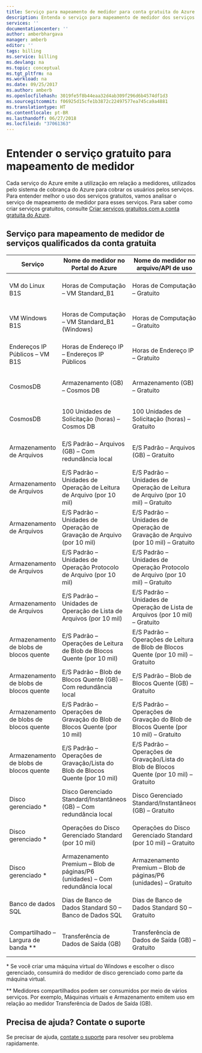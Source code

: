 ```yaml
---
title: Serviço para mapeamento de medidor para conta gratuita do Azure | Microsoft Docs
description: Entenda o serviço para mapeamento de medidor dos serviços incluídos na conta gratuita.
services: ''
documentationcenter: ''
author: amberbhargava
manager: amberb
editor: ''
tags: billing
ms.service: billing
ms.devlang: na
ms.topic: conceptual
ms.tgt_pltfrm: na
ms.workload: na
ms.date: 09/25/2017
ms.author: amberb
ms.openlocfilehash: 3019fe5f8b44eaa32d4ab309f296d6b4574df1d3
ms.sourcegitcommit: f06925d15cfe1b3872c22497577ea745ca9a4881
ms.translationtype: HT
ms.contentlocale: pt-BR
ms.lasthandoff: 06/27/2018
ms.locfileid: "37061363"
---
```

# <a name="understand-free-service-to-meter-mapping"></a>Entender o serviço gratuito para mapeamento de medidor

Cada serviço do Azure emite a utilização em relação a medidores, utilizados pelo sistema de cobrança do Azure para cobrar os usuários pelos serviços. Para entender melhor o uso dos serviços gratuitos, vamos analisar o serviço de mapeamento de medidor para esses serviços. Para saber como criar serviços gratuitos, consulte [Criar serviços gratuitos com a conta gratuita do Azure](billing-create-free-services-included-free-account.md).

## <a name="service-to-meter-mapping-for-free-account-eligible-services"></a>Serviço para mapeamento de medidor de serviços qualificados da conta gratuita 

|    Serviço   | Nome do medidor no Portal do Azure | Nome do medidor no arquivo/API de uso | ID de medidor |
| ------------ | -------------------------- | -------------------------| -------- |
| VM do Linux B1S | Horas de Computação – VM Standard_B1 | Horas de Computação – Gratuito | 8260cba2-4437-47d1-a31e-2561cd370f50
| VM Windows B1S | Horas de Computação – VM Standard_B1 (Windows) | Horas de Computação – Gratuito | ff3e6fa5-ee46-478e-8d0e-b629f4f8a8ac
| Endereços IP Públicos – VM B1S  | Horas de Endereço IP – Endereços IP Públicos | Horas de Endereço IP – Gratuito | ae56b367-2708-4454-a3d9-2be7b2364ea1
| CosmosDB | Armazenamento (GB) – Cosmos DB | Armazenamento (GB) – Gratuito | 59c78b09-08e2-466a-9f3b-57a94c9e2f31
| CosmosDB | 100 Unidades de Solicitação (horas) – Cosmos DB | 100 Unidades de Solicitação (horas) – Gratuito | 5d638a6f-e221-41cf-ae3f-0f81d368cef6 
| Armazenamento de Arquivos | E/S Padrão – Arquivos (GB) – Com redundância local | E/S Padrão – Arquivos (GB) – Gratuito | a7f2aa67-b9a2-4593-a413-6ec86d6c8e5b
| Armazenamento de Arquivos | E/S Padrão – Unidades de Operação de Leitura de Arquivo (por 10 mil) | E/S Padrão – Unidades de Operação de Leitura de Arquivo (por 10 mil) – Gratuito | 6207404d-3389-4d20-9087-cc078ddc3fd9
| Armazenamento de Arquivos | E/S Padrão – Unidades de Operação de Gravação de Arquivo (por 10 mil) | E/S Padrão – Unidades de Operação de Gravação de Arquivo (por 10 mil) – Gratuito | 223d8004-d29a-46cf-b4f4-d2d34b12548b
| Armazenamento de Arquivos | E/S Padrão – Unidades de Operação Protocolo de Arquivo (por 10 mil) | E/S Padrão – Unidades de Operação Protocolo de Arquivo (por 10 mil) – Gratuito | a347d8cc-51d1-4a0e-b9eb-76f67566c3f5
| Armazenamento de Arquivos | E/S Padrão – Unidades de Operação de Lista de Arquivos (por 10 mil) | E/S Padrão – Unidades de Operação de Lista de Arquivos (por 10 mil) – Gratuito | e8ae79ad-c2ab-4d82-b226-dd3c33dfd40c
| Armazenamento de blobs de blocos quente | E/S Padrão – Operações de Leitura de Blob de Blocos Quente (por 10 mil) | E/S Padrão – Operações de Leitura de Blob de Blocos Quente (por 10 mil) – Gratuito |fd7cfa1e-026e-4be1-871b-1c2386e8902e
| Armazenamento de blobs de blocos quente | E/S Padrão – Blob de Blocos Quente (GB) – Com redundância local | E/S Padrão – Blob de Blocos Quente (GB) – Gratuito | 67a3a3fd-826f-42c1-8843-bffa14f0da13
| Armazenamento de blobs de blocos quente | E/S Padrão – Operações de Gravação do Blob de Blocos Quente (por 10 mil) | E/S Padrão – Operações de Gravação do Blob de Blocos Quente (por 10 mil) – Gratuito | b34bbb76-edce-4c2d-a288-81a2db1fea53
| Armazenamento de blobs de blocos quente  | E/S Padrão – Operações de Gravação/Lista do Blob de Blocos Quente (por 10 mil) | E/S Padrão – Operações de Gravação/Lista do Blob de Blocos Quente (por 10 mil) – Gratuito | 7e68cf36-1198-4d3b-baa7-86a74c5b3079
| Disco gerenciado *  | Disco Gerenciado Standard/Instantâneos (GB) – Com redundância local | Disco Gerenciado Standard/Instantâneos (GB) – Gratuito | ad94c237-52a5-4804-ae65-38c5bf85ef42
| Disco gerenciado *  | Operações do Disco Gerenciado Standard (por 10 mil) | Operações do Disco Gerenciado Standard (por 10 mil) – Gratuito | 82cc6ea4-0abd-43ac-acc0-ec34edf0f14c
| Disco gerenciado *  | Armazenamento Premium – Blob de páginas/P6 (unidades) – Com redundância local | Armazenamento Premium – Blob de páginas/P6 (unidades) – Gratuito | 2b98c168-27ca-4cc1-b509-e887dec87657
| Banco de dados SQL | Dias de Banco de Dados Standard S0 – Banco de Dados SQL | Dias de Banco de Dados Standard S0 – Gratuito | dd6b69d3-9be0-4a91-abff-2c58bbcafd1d
| Compartilhado – Largura de banda ** | Transferência de Dados de Saída (GB) | Transferência de Dados de Saída (GB) – Gratuito | 0fc067a1-65d2-46da-b24b-7a9cbe2c69bd

\* Se você criar uma máquina virtual do Windows e escolher o disco gerenciado, consumirá do medidor de disco gerenciado como parte da máquina virtual.

\** Medidores compartilhados podem ser consumidos por meio de vários serviços. Por exemplo, Máquinas virtuais e Armazenamento emitem uso em relação ao medidor Transferência de Dados de Saída (GB).





## <a name="need-help-contact-support"></a>Precisa de ajuda? Contate o suporte

Se precisar de ajuda, [contate o suporte](https://portal.azure.com/?#blade/Microsoft_Azure_Support/HelpAndSupportBlade) para resolver seu problema rapidamente.
